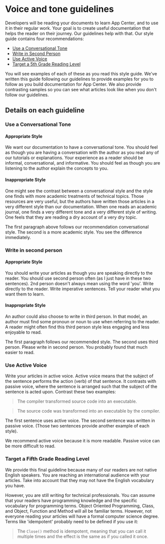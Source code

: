 # Voice and tone guidelines

Developers will be reading your documents to learn App Center, and to use it in their regular work.
Your goal is to create useful documentation that helps the reader on their journey. Our guidelines
help with that. Our style guide contains four recommendations:
- [Use a Conversational Tone](#use-a-conversational-tone)
- [Write in Second Person](#write-in-2nd-person)
- [Use Active Voice](#use-active-voice)
- [Target a 5th Grade Reading Level](#target-a-fifth-grade-reading-level)

You will see examples of each of these as you read this style guide. We've written this guide
following our guidelines to provide examples for you to follow as you build documentation
for App Center. We also provide contrasting samples so you can see what articles look like
when you don't follow our guidelines.

## Details on each guideline

### Use a Conversational Tone

#### Appropriate Style

We want our documentation to have a conversational tone. You should feel as though you
are having a conversation with the author as you read any of our tutorials or explanations.
Your experience as a reader should be informal, conversational, and informative. You should
feel as though you are listening to the author explain the concepts to you.

#### Inappropriate Style

One might see the contrast between a conversational style and the style one finds with
more academic treatments of technical topics. Those resources are very useful, but the authors
have written those articles in a very different style than our documentation. When one reads
an academic journal, one finds a very different tone and a very different style of writing.
One feels that they are reading a dry account of a very dry topic.

The first paragraph above follows our recommendation conversational style. The second
is a more academic style. You see the difference immediately.

### Write in second person

#### Appropriate Style

You should write your articles as though you are speaking directly to the reader. You
should use second person often (as I just have in these two sentences). 2nd person doesn't
always mean using the word 'you'. Write directly to the reader. Write imperative sentences.
Tell your reader what you want them to learn.

#### Inappropriate Style
An author could also choose to write in third person. In that model, an author must find some
pronoun or noun to use when referring to the reader. A reader might often find this third
person style less engaging and less enjoyable to read.

The first paragraph follows our recommended style. The second uses third person. Please write
in second person. You probably found that much easier to read.

### Use Active Voice

Write your articles in active voice. Active voice means that the subject of the sentence performs
the action (verb) of that sentence. It contrasts with passive voice, where the sentence is arranged
such that the subject of the sentence is acted upon. Contrast these two examples:

> The compiler transformed source code into an executable.

> The source code was transformed into an executable by the compiler.

The first sentence uses active voice. The second sentence was written in passive voice.
(Those two sentences provide another example of each style).

We recommend active voice because it is more readable. Passive voice can be more difficult to read.

### Target a Fifth Grade Reading Level

We provide this final guideline because many of our readers are not native English speakers.
You are reaching an international audience with your articles. Take into account that
they may not have the English vocabulary you have.

However, you are still writing for technical professionals. You can assume that your readers
have programming knowledge and the specific vocabulary for programming terms. Object Oriented
Programming, Class, and Object, Function and Method will all be familiar terms. However, not everyone
reading your articles will have a formal computer science degree. Terms like 'idempotent' probably
need to be defined if you use it:

> The `Close()` method is idempotent, meaning that you can call it multiple times and the effect is
the same as if you called it once.
